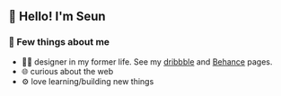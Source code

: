 ## :wave: Hello! I'm Seun

### :round_pushpin: Few things about me

- :man_artist: designer in my former life. See my [dribbble](https://dribbble.com/SeunAgbede) and [Behance](https://www.behance.net/OluwaseunA) pages.
- :globe_with_meridians: curious about the web
- :gear: love learning/building new things
